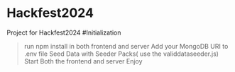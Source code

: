 # Hackfest2024
Project for Hackfest2024
#Initialization
>run npm install in both frontend and server
>Add your MongoDB URI to .env file
>Seed Data with Seeder Packs( use the validdataseeder.js)
>Start Both the frontend and server
>Enjoy